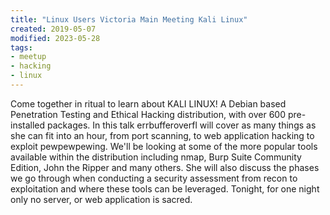 ```yaml
---
title: "Linux Users Victoria Main Meeting Kali Linux"
created: 2019-05-07
modified: 2023-05-28
tags:
- meetup
- hacking
- linux
---
```


Come together in ritual to learn about KALI LINUX! A Debian based Penetration Testing and Ethical Hacking distribution, with over 600 pre-installed packages. In this talk errbufferoverfl will cover as many things as she can fit into an hour, from port scanning, to web application hacking to exploit pewpewpewing. We'll be looking at some of the more popular tools available within the distribution including nmap, Burp Suite Community Edition, John the Ripper and many others. She will also discuss the phases we go through when conducting a security assessment from recon to exploitation and where these tools can be leveraged. Tonight, for one night only no server, or web application is sacred.